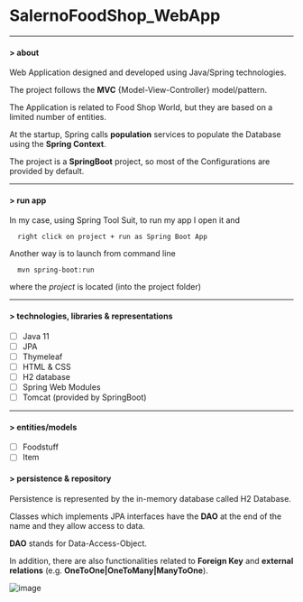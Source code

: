 # SalernoFoodShop_WebApp

---

#### > about

Web Application designed and developed using Java/Spring technologies. 

The project follows the **MVC** {Model-View-Controller} model/pattern. 

The Application is related to Food Shop World, but they are based on a limited number of entities. 

At the startup, Spring calls **population** services to populate the Database using the **Spring Context**.

The project is a **SpringBoot** project, so most of the Configurations are provided by default.

---

#### > run app

In my case, using Spring Tool Suit, to run my app I open it and
```
  right click on project + run as Spring Boot App
```
Another way is to launch from command line
```
  mvn spring-boot:run
```
where the *project* is located (into the project folder)

---

#### > technologies, libraries & representations

- [ ] Java 11     
- [ ] JPA
- [ ] Thymeleaf
- [ ] HTML & CSS
- [ ] H2 database
- [ ] Spring Web Modules
- [ ] Tomcat (provided by SpringBoot)

---
#### > entities/models 

- [ ] Foodstuff
- [ ] Item

#### > persistence & repository 

Persistence is represented by the in-memory database called H2 Database.

Classes which implements JPA interfaces have the **DAO** at the end of the name and they allow access to data.

**DAO** stands for Data-Access-Object.

In addition, there are also functionalities related to **Foreign Key** and **external relations** (e.g. **OneToOne|OneToMany|ManyToOne**).

![image](https://user-images.githubusercontent.com/45211249/124113164-696c6780-da6b-11eb-8061-a26a96831d85.png)


